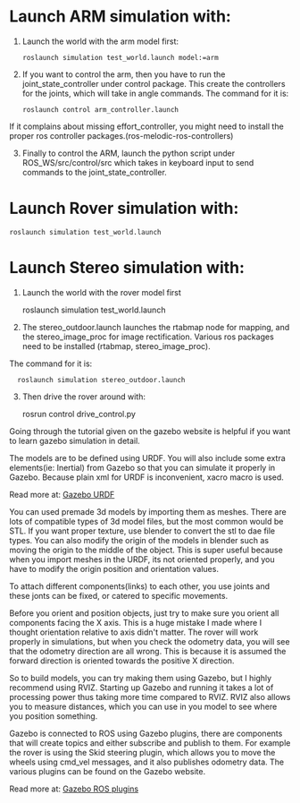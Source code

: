 Launch ARM simulation with:
========================================================================

1. Launch the world with the arm model first:
                        
       roslaunch simulation test_world.launch model:=arm

2. If you want to control the arm, then you have to run the joint_state_controller under control package. This create the controllers for the joints, which will take in angle commands. The command for it is:

       roslaunch control arm_controller.launch

If it complains about missing effort_controller, you might need to install the proper ros controller packages.(ros-melodic-ros-controllers)

3. Finally to control the ARM, launch the python script under ROS_WS/src/control/src which takes in keyboard input to send commands to the joint_state_controller.

Launch Rover simulation with:
============================================================================
    roslaunch simulation test_world.launch


Launch Stereo simulation with:
=======================================
1. Launch the world with the rover model first

      roslaunch simulation test_world.launch

2. The stereo_outdoor.launch launches the rtabmap node for mapping, and the stereo_image_proc for image rectification. Various ros packages need to be installed (rtabmap, stereo_image_proc).

The command for it is:

      roslaunch simulation stereo_outdoor.launch

3. Then drive the rover around with:


      rosrun control drive_control.py

Going through the tutorial given on the gazebo website is helpful if you want to learn gazebo simulation in detail.

The models are to be defined using URDF. You will also include some extra elements(ie: Inertial) from Gazebo so that you can simulate it properly in Gazebo. Because plain xml for URDF is inconvenient, xacro macro is used.

Read more at: [Gazebo URDF](http://gazebosim.org/tutorials/?tut=ros_urdf)

You can used premade 3d models by importing them as meshes. There are lots of compatible types of 3d model files, but the most common would be STL. If you want proper texture, use blender to convert the stl to dae file types. You can also modify the origin of the models in blender such as moving the origin to the middle of the object. This is super useful because when you import meshes in the URDF, its not oriented properly, and you have to modify the origin position and orientation values. 

To attach different components(links) to each other, you use joints and these jonts can be fixed, or catered to specific movements.

Before you orient and position objects, just try to make sure you orient all components facing the X axis. This is a huge mistake I made where I thought orientation relative to axis didn't matter. The rover will work properly in simulations, but when you check the odometry data, you will see that the odometry direction are all wrong. This is because it is assumed the forward direction is oriented towards the positive X direction.

So to build models, you can try making them using Gazebo, but I highly recommend using RVIZ. Starting up Gazebo and running it takes a lot of processing power thus taking more time compared to RVIZ. RVIZ also allows you to measure distances, which you can use in you model to see where you position something.

Gazebo is connected to ROS using Gazebo plugins, there are components that will create topics and either subscribe and publish to them. For example the rover is using the Skid steering plugin, which allows you to move the wheels using cmd_vel messages, and it also publishes odometry data. The various plugins can be found on the Gazebo website.

Read more at: [Gazebo ROS plugins](http://gazebosim.org/tutorials?tut=ros_gzplugins&cat=connect_ros)
